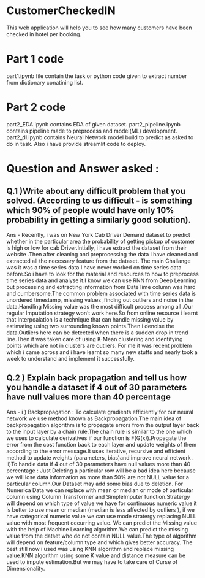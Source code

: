 # CustomerCheckedIN
This web application will help you to see how many customers have been checked in hotel per booking.

# Part 1 code
part1.ipynb file contain the task or python code given to extract number from dictionary conatining list.

# Part 2 code
part2_EDA.ipynb contains EDA of given dataset.
part2_pipeline.ipynb contains pipeline made to preprocess and model(ML) development.
part2_dl.ipynb contains Neural Network model build to predict as asked to do in task.
Also i have provide streamlit code to deploy.

# Question and Answer asked :
## Q.1 )Write about any difficult problem that you solved. (According to us difficult - is something which 90% of people would have only 10% probability in getting a similarly good solution).
Ans - Recently, i was on New York Cab Driver Demand dataset to predict whether in the particular area the probability of getting pickup of customer is high or low for cab Driver.Intially, i have extract the dataset from their website .Then after cleaning and preprocessing the data i have cleaned and extracted all the necessary feature from the dataset.
The main Challange was it was a time series data.I have never worked on time series data before.So i have to look for the material and resources to how to preprocess time series data and analyse it.I know we can use RNN from Deep Learning but processing and extracting information from DateTime column was hard and cumbersome.The common problem associated with time series data is unordered timestamp, missing values ,finding out outliers and noise in the data.Handling Missing value was the most difficult process among all .Our regular Imputation strategy won’t work here.So from online resource i learnt that Interpoalation is a technique that can handle missing value by estimating using two surrounding known points.Then i denoise the data.Outliers here can be detected when there is a sudden drop in trend line.Then it was taken care of using K-Mean clustering and identifying points which are not in clusters are outliers.
For me it was recent problem which i came across and i have learnt so many new stuffs and nearly took a week to understand and implement it successfully.



## Q.2 ) Explain back propagation and tell us how you handle a dataset if 4 out of 30 parameters have null values more than 40 percentage 
Ans - i ) Backpropagation : To calculate gradients efficiently for our neural network we use method known as Backpropagation.The main idea of backpropagation algorithm is to propagate errors from the output layer back to the input layer by a chain rule.The chain rule is similar to the one which we uses to calculate derivatives if our function is F(G(x)).Propagate the error from the cost function back to each layer and update weights of them according to the error message.It uses iterative, recursive and efficient method to update weights (parameters, bias)and improve neural network .
ii)To handle data if 4 out of 30 parameters have null values more than 40 percentage :
Just Deleting a particular row will be a bad idea here because we will lose data information as more than 50% are not NULL value for a particular column.Our Dataset may add some bias due to deletion.
For Numerica Data we can replace with mean or median or mode of particular column using Column Transformer and SimpleImputer function.Stratergy will depend on which type of value we have for continuous numeric value it is better to use mean or median (median is less affected by outliers ), if we have categorical numeric value we can use mode stratergy replacing NULL value with most frequent occurring value.
We can predict the Missing value with the help of Machine Learning algorithm.We can predict the missing value from the datset who do not contain NULL value.The type of algorithm will depend on feature/column type and which gives better accuracy.
The best still now i used was using KNN algorithm and replace missing value.KNN algorithm using some K value and distance measure can be used to impute estimation.But we may have to take care of Curse of Dimensionality.

